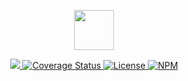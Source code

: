 <p align="center"><img src="https://s3-us-west-1.amazonaws.com/set-protocol/set-logo.svg" width="64" /></p>

<p align="center">
  <a href="https://circleci.com/gh/SetProtocol/set-protocol-strategies/tree/master">
    <img src="https://img.shields.io/circleci/project/github/SetProtocol/set-protocol-strategies/master.svg" />
  </a>
  <a href='https://coveralls.io/github/SetProtocol/set-protocol-strategies'>
    <img src='https://coveralls.io/repos/github/SetProtocol/set-protocol-strategies/badge.svg?branch=master' alt='Coverage Status' />
  </a>
  <a href='https://github.com/SetProtocol/set-protocol-contracts/blob/master/LICENSE'>
    <img src='https://img.shields.io/github/license/SetProtocol/set-protocol-strategies.svg' alt='License' />
  </a>
  <a href='https://www.npmjs.com/package/set-protocol-strategies'>
    <img src='https://img.shields.io/npm/v/set-protocol-strategies.svg' alt='NPM' />
  </a>
</p>
